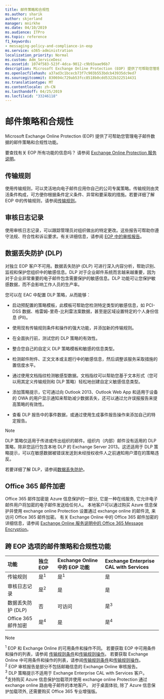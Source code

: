 ```yaml
---
title: 邮件策略和合规性
ms.author: sharik
author: skjerland
manager: mnirkhe
ms.date: 04/10/2019
ms.audience: ITPro
ms.topic: reference
f1_keywords:
- messaging-policy-and-compliance-in-eop
ms.service: o365-administration
localization_priority: Normal
ms.custom: Adm_ServiceDesc
ms.assetid: 1074f583-523f-4dca-9012-c9b93aae96b7
description: Microsoft Exchange Online Protection (EOP) 提供了可帮助您管理电子邮件数据的邮件策略和合规性功能。
ms.openlocfilehash: a37ad3c1bcecb73f7c903b553bdcb43935dc9ed7
ms.sourcegitcommit: 830694c729ab53fcc8518b0cdd5322b322514431
ms.translationtype: MT
ms.contentlocale: zh-CN
ms.lasthandoff: 04/25/2019
ms.locfileid: "33246118"
---
```

# <a name="messaging-policy-and-compliance"></a>邮件策略和合规性

Microsoft Exchange Online Protection (EOP) 提供了可帮助您管理电子邮件数据的邮件策略和合规性功能。
  
要查找有关 EOP 所有功能的信息吗？ 请参阅 [Exchange Online Protection 服务说明](exchange-online-protection-service-description.md)。
  
## <a name="transport-rules"></a>传输规则
<a name="BKMK_transportrules"> </a>

使用传输规则，可以灵活地向电子邮件应用你自己的公司专属策略。传输规则由灵活条件构成，可方便你根据条件定义条件、异常和要采取的措施。若要详细了解 EOP 中的传输规则，请参阅[传输规则](https://go.microsoft.com/fwlink/p/?LinkId=320399)。
  
## <a name="audit-logging"></a>审核日志记录
<a name="BKMK_auditlogging"> </a>

使用审核日志记录，可以跟踪管理员对组织做出的特定更改。这些报告可帮助你遵守法规、符合性和诉讼要求。有关详细信息，请参阅 [EOP 中的审核报告](https://go.microsoft.com/fwlink/p/?LinkId=314258)。
  
## <a name="data-loss-prevention-dlp"></a>数据丢失防护 (DLP)
<a name="BKMK_datalossprevention"> </a>

对独立 EOP 客户不可用。数据丢失防护 (DLP) 可进行深入内容分析，帮助识别、监视和保护您组织中的敏感信息。DLP 对于企业邮件系统而言越来越重要，因为对于企业非常重要的电子邮件包含需要保护的敏感信息。DLP 功能可让您保护敏感数据，而不会影响工作人员的生产率。
  
您可以在 EAC 中配置 DLP 策略，从而能够：
  
- 启动预配置的策略模板，此模板可帮助您检测特定类型的敏感信息，如 PCI-DSS 数据、格雷姆-里奇-比利雷法案数据，甚至是区域设置特定的个人身份信息 (PII)。
    
- 使用现有传输规则条件和操作的强大功能，并添加新的传输规则。
    
- 在全面执行前，测试您的 DLP 策略的有效性。
    
- 整合您自己的自定义 DLP 策略模板和敏感的信息类型。
    
- 检测邮件附件、正文文本或主题行中的敏感信息，然后调整该服务采取措施的置信度水平。
    
- 通过使用文档指纹检测敏感型数据。文档指纹可以帮助您基于文本形式（您可以用其定义传输规则和 DLP 策略）轻松地创建自定义敏感信息类型。
    
- 添加策略提示，它可通过向 Outlook 2013、Outlook Web App 和适用于设备的 OWA 的用户显示通知来帮助减少数据丢失，还可以通过允许误报报告来提高策略的有效性。
    
- 查看 DLP 报告中的事件数据，或通过使用生成事件报告操作来添加自己的特定报告。
    
> [!NOTE]
> DLP 策略仅适用于传进或传出组织的邮件。组织内（内部）邮件没有适用的 DLP 策略，除非您运行包含本地 DLP 的 Exchange Server 2013。这还适用于 DLP 策略提示，可以在敏感数据被错误发送到未经授权收件人之前通知用户潜在的策略违反。 
  
若要详细了解 DLP，请参阅[数据丢失防护](https://go.microsoft.com/fwlink/p/?LinkId=320398)。
  
## <a name="office-365-message-encryption"></a>Office 365 邮件加密
<a name="BKMK_OME_in_EOP"> </a>

Office 365 邮件加密是 Azure 信息保护的一部分, 它是一种在线服务, 它允许电子邮件用户将加密的电子邮件发送给任何人。 本地客户可以通过购买 Azure 信息保护并使用 exchange online Protection 设置通过 exchange online 的邮件流, 来访问 Office 365 邮件加密。 有关 Exchange Online 中的 Office 365 邮件加密的详细信息，请参阅 [Exchange Online 服务说明中的 Office 365 Message Encryption](../exchange-online-service-description/message-policy-and-compliance.md#office-365-message-encryption)。 
  
## <a name="messaging-policy-and-compliance-features-across-eop-options"></a>跨 EOP 选项的邮件策略和合规性功能
<a name="BKMK_OME_in_EOP"> </a>

|**功能**|**独立 EOP**|**Exchange Online 中的 EOP 功能**|**Exchange Enterprise CAL with Services**|
|:-----|:-----|:-----|:-----|
|传输规则  <br/> |是<sup>1</sup> <br/> |是<sup>1</sup> <br/> |是  <br/> |
|审核日志记录  <br/> |是<sup>2</sup> <br/> |是  <br/> |是  <br/> |
|数据丢失防护 (DLP)  <br/> |否  <br/> |可访问  <br/> |是<sup>3</sup> <br/> |
|Office 365 邮件加密  <br/> |是<sup>4</sup> <br/> |是  <br/> |是<sup>4</sup> <br/> |
   
> [!NOTE]
> <sup>1</sup> EOP 和 Exchange Online 的可用条件和操作不同。 若要获取 EOP 中可用条件和操作的列表，请参阅 [传输规则条件](https://go.microsoft.com/fwlink/p/?LinkId=320392)和[传输规则操作](https://go.microsoft.com/fwlink/p/?LinkId=320393)。 若要获取 Exchange Online 中可用条件和操作的列表，请参阅[传输规则条件](https://go.microsoft.com/fwlink/p/?LinkId=320394)和[传输规则操作](https://go.microsoft.com/fwlink/p/?LinkId=320395)。 <br/>
> <sup>2</sup> EOP 审核报告是部分不包括邮箱信息的 Exchange Online 审核报告。 <br/>
> <sup>3</sup> DLP 策略提示不适用于 Exchange Enterprise CAL with Services 客户。 <br/>
> <sup>4</sup>支持购买 Azure 信息保护加载项并使用 exchange online Protection 通过 exchange online 路由电子邮件的本地客户。 对于桌面体验, 除了 Azure 信息保护加载项外, 还需要购买 Office 365 专业增强版。 <br/>
  

